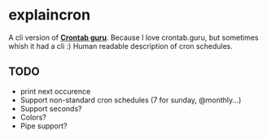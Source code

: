 # explaincron

A cli version of **[Crontab guru](https://crontab.guru)**. Because I love crontab.guru, but sometimes whish it had a cli :)
Human readable description of cron schedules.


## TODO
 - print next occurence
 - Support non-standard cron schedules (7 for sunday, @monthly...)
 - Support seconds?
 - Colors?
 - Pipe support?
